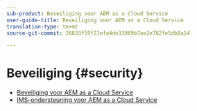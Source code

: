 ```yaml
---
sub-product: Beveiliging voor AEM as a Cloud Service
user-guide-title: Beveiliging voor AEM as a Cloud Service
translation-type: tm+mt
source-git-commit: 26833f59f21efa4de33969b7ae2e782fe5db8a14

---
```



# Beveiliging {#security}

+ [Beveiliging voor AEM as a Cloud Service](/help/security/home.md)
+ [IMS-ondersteuning voor AEM as a Cloud Service](ims-support.md)
